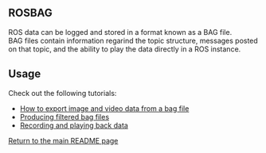 ## ROSBAG
ROS data can be logged and stored in a format known as a BAG file.  
BAG files contain information regarind the topic structure, messages posted on that topic, and the ability to play the data directly in a ROS instance.  

## Usage
Check out the following tutorials:  
- [How to export image and video data from a bag file](http://wiki.ros.org/rosbag/Tutorials/Exporting%20image%20and%20video%20data)  
- [Producing filtered bag files](http://wiki.ros.org/rosbag/Tutorials/Producing%20filtered%20bag%20files)  
- [Recording and playing back data](http://wiki.ros.org/rosbag/Tutorials/Recording%20and%20playing%20back%20data)  
  
  
[Return to the main README page](/README.md)

